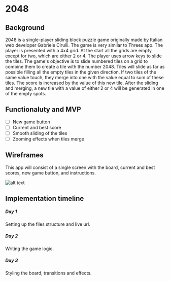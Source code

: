 # 2048

## Background

2048 is a single-player sliding block puzzle game originally made by Italian web developer Gabriele Cirulli. The game is very similar to Threes app. The player is presented with a 4x4 grid. At the start all the grids are empty except for two, which are either 2 or 4. The player uses arrow keys to slide the tiles. The game's objective is to slide numbered tiles on a grid to combine them to create a tile with the number 2048. Tiles will slide as far as possible filling all the empty tiles in the given direction. If two tiles of the same value touch, they merge into one with the value equal to sum of these tiles. The score is increased by the value of this new tile. After the sliding and merging, a new tile with a value of either 2 or 4 will be generated in one of the empty spots.

## Functionaluty and MVP

- [ ] New game button
- [ ] Current and best score
- [ ] Smooth sliding of the tiles
- [ ] Zooming effects when tiles merge

## Wireframes

This app will consist of a single screen with the board, current and best scores, new game button, and instructions.

![alt text](https://github.com/knasirov/2048/blob/master/docs/wireframes/game_screen.png "Wireframes")

## Implementation timeline

##### Day 1
Setting up the files structure and live url.

##### Day 2
Writing the game logic.

##### Day 3
Styling the board, transitions and effects.
